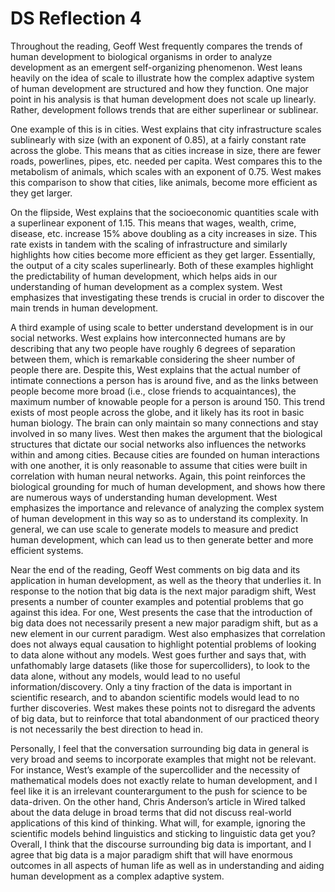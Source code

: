 # DS Reflection 4

Throughout the reading, Geoff West frequently compares the trends of human development to biological organisms in order to analyze development as an emergent self-organizing phenomenon. West leans heavily on the idea of scale to illustrate how the complex adaptive system of human development are structured and how they function. One major point in his analysis is that human development does not scale up linearly. Rather, development follows trends that are either superlinear or sublinear.

One example of this is in cities. West explains that city infrastructure scales sublinearly with size (with an exponent of 0.85), at a fairly constant rate across the globe. This means that as cities increase in size, there are fewer roads, powerlines, pipes, etc. needed per capita. West compares this to the metabolism of animals, which scales with an exponent of 0.75. West makes this comparison to show that cities, like animals, become more efficient as they get larger.

On the flipside, West explains that the socioeconomic quantities scale with a superlinear exponent of 1.15. This means that wages, wealth, crime, disease, etc. increase 15% above doubling as a city increases in size. This rate exists in tandem with the scaling of infrastructure and similarly highlights how cities become more efficient as they get larger. Essentially, the output of a city scales superlinearly. Both of these examples highlight the predictability of human development, which helps aids in our understanding of human development as a complex system. West emphasizes that investigating these trends is crucial in order to discover the main trends in human development.

A third example of using scale to better understand development is in our social networks. West explains how interconnected humans are by describing that any two people have roughly 6 degrees of separation between them, which is remarkable considering the sheer number of people there are. Despite this, West explains that the actual number of intimate connections a person has is around five, and as the links between people become more broad (i.e., close friends to acquaintances), the maximum number of knowable people for a person is around 150. This trend exists of most people across the globe, and it likely has its root in basic human biology. The brain can only maintain so many connections and stay involved in so many lives. West then makes the argument that the biological structures that dictate our social networks also influences the networks within and among cities. Because cities are founded on human interactions with one another, it is only reasonable to assume that cities were built in correlation with human neural networks. Again, this point reinforces the biological grounding for much of human development, and shows how there are numerous ways of understanding human development. West emphasizes the importance and relevance of analyzing the complex system of human development in this way so as to understand its complexity. In general, we can use scale to generate models to measure and predict human development, which can lead us to then generate better and more efficient systems.

Near the end of the reading, Geoff West comments on big data and its application in human development, as well as the theory that underlies it. In response to the notion that big data is the next major paradigm shift, West presents a number of counter examples and potential problems that go against this idea. For one, West presents the case that the introduction of big data does not necessarily present a new major paradigm shift, but as a new element in our current paradigm. West also emphasizes that correlation does not always equal causation to highlight potential problems of looking to data alone without any models. West goes further and says that, with unfathomably large datasets (like those for supercolliders), to look to the data alone, without any models, would lead to no useful information/discovery. Only a tiny fraction of the data is important in scientific research, and to abandon scientific models would lead to no further discoveries. West makes these points not to disregard the advents of big data, but to reinforce that total abandonment of our practiced theory is not necessarily the best direction to head in.

Personally, I feel that the conversation surrounding big data in general is very broad and seems to incorporate examples that might not be relevant. For instance, West’s example of the supercollider and the necessity of mathematical models does not exactly relate to human development, and I feel like it is an irrelevant counterargument to the push for science to be data-driven. On the other hand, Chris Anderson’s article in Wired talked about the data deluge in broad terms that did not discuss real-world applications of this kind of thinking. What will, for example, ignoring the scientific models behind linguistics and sticking to linguistic data get you? Overall, I think that the discourse surrounding big data is important, and I agree that big data is a major paradigm shift that will have enormous outcomes in all aspects of human life as well as in understanding and aiding human development as a complex adaptive system.
